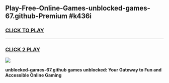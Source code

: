 
## Play-Free-Online-Games-unblocked-games-67.github-Premium #k436i
<h3>
<a href="https://premium.freeplayer.one?title=unblocked-games-67.github&ref=8M">CLICK TO PLAY</a></h3>
<hr>

<h3>
<a href="https://premium.freeplayer.one?title=unblocked-games-67.github&ref=8M">CLICK 2 PLAY</a>
  
</h3>

<a href="https://premium.freeplayer.one?title=unblocked-games-67.github&ref=8M"><img src="https://clearcache.store/games.png"></a>


**unblocked-games-67.github games unblocked: Your Gateway to Fun and Accessible Online Gaming**
